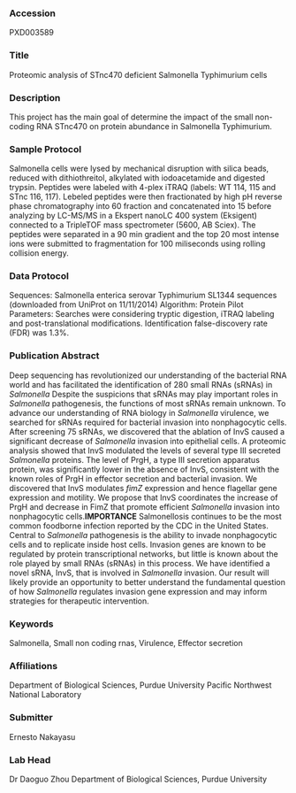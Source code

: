 ### Accession
PXD003589

### Title
Proteomic analysis of STnc470 deficient Salmonella Typhimurium cells

### Description
This project has the main goal of determine the impact of the small non-coding RNA STnc470 on protein abundance in Salmonella Typhimurium.

### Sample Protocol
Salmonella cells were lysed by mechanical disruption with silica beads, reduced with dithiothreitol, alkylated with iodoacetamide and digested trypsin. Peptides were labeled with 4-plex iTRAQ (labels: WT 114, 115 and STnc 116, 117). Lebeled peptides were then fractionated by high pH reverse phase chromatography into 60 fraction and concatenated into 15 before analyzing by LC-MS/MS in a Ekspert nanoLC 400 system (Eksigent) connected to a TripleTOF mass spectrometer (5600, AB Sciex). The peptides were separated in a 90 min gradient and the top 20 most intense ions were submitted to fragmentation for 100 miliseconds using rolling collision energy.

### Data Protocol
Sequences: Salmonella enterica serovar Typhimurium SL1344 sequences (downloaded from UniProt on 11/11/2014)  Algorithm: Protein Pilot Parameters: Searches were considering tryptic digestion, iTRAQ labeling and post-translational modifications. Identification false-discovery rate (FDR) was 1.3%.

### Publication Abstract
Deep sequencing has revolutionized our understanding of the bacterial RNA world and has facilitated the identification of 280 small RNAs (sRNAs) in <i>Salmonella</i> Despite the suspicions that sRNAs may play important roles in <i>Salmonella</i> pathogenesis, the functions of most sRNAs remain unknown. To advance our understanding of RNA biology in <i>Salmonella</i> virulence, we searched for sRNAs required for bacterial invasion into nonphagocytic cells. After screening 75 sRNAs, we discovered that the ablation of InvS caused a significant decrease of <i>Salmonella</i> invasion into epithelial cells. A proteomic analysis showed that InvS modulated the levels of several type III secreted <i>Salmonella</i> proteins. The level of PrgH, a type III secretion apparatus protein, was significantly lower in the absence of InvS, consistent with the known roles of PrgH in effector secretion and bacterial invasion. We discovered that InvS modulates <i>fimZ</i> expression and hence flagellar gene expression and motility. We propose that InvS coordinates the increase of PrgH and decrease in FimZ that promote efficient <i>Salmonella</i> invasion into nonphagocytic cells.<b>IMPORTANCE</b> Salmonellosis continues to be the most common foodborne infection reported by the CDC in the United States. Central to <i>Salmonella</i> pathogenesis is the ability to invade nonphagocytic cells and to replicate inside host cells. Invasion genes are known to be regulated by protein transcriptional networks, but little is known about the role played by small RNAs (sRNAs) in this process. We have identified a novel sRNA, InvS, that is involved in <i>Salmonella</i> invasion. Our result will likely provide an opportunity to better understand the fundamental question of how <i>Salmonella</i> regulates invasion gene expression and may inform strategies for therapeutic intervention.

### Keywords
Salmonella, Small non coding rnas, Virulence, Effector secretion

### Affiliations
Department of Biological Sciences, Purdue University
Pacific Northwest National Laboratory

### Submitter
Ernesto Nakayasu

### Lab Head
Dr Daoguo Zhou
Department of Biological Sciences, Purdue University


